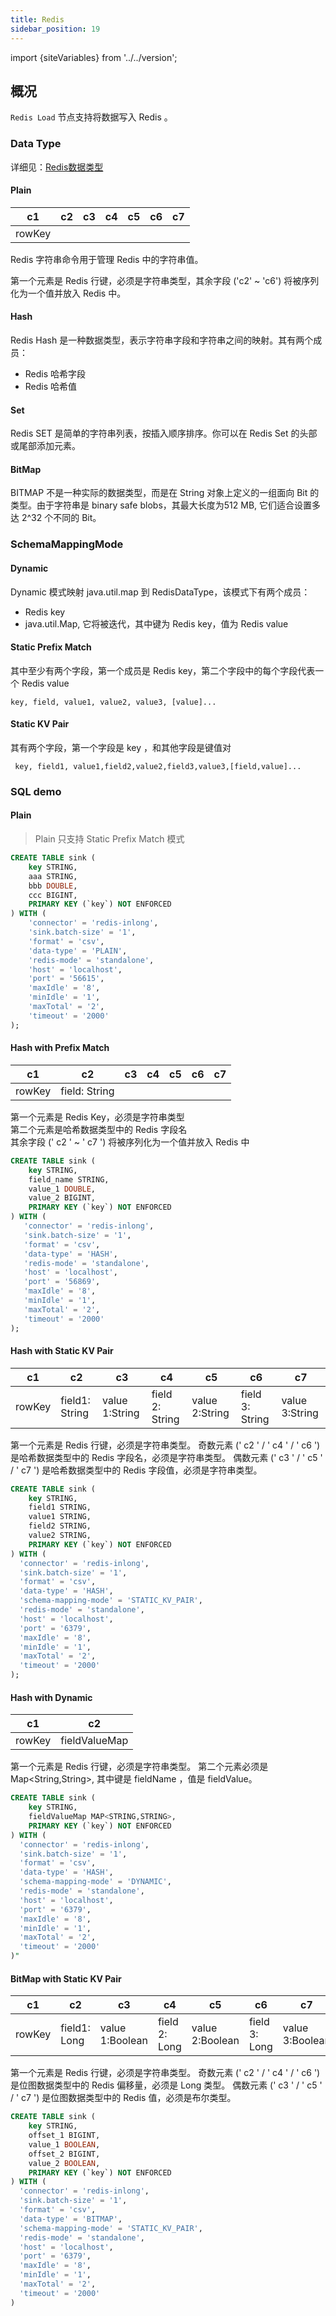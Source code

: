 ```yaml
---
title: Redis
sidebar_position: 19
---
```


import {siteVariables} from '../../version';

## 概况

`Redis Load` 节点支持将数据写入 Redis 。

### Data Type

详细见：[Redis数据类型](https://redis.io/topics/data-types-intro)

#### Plain

| c1     | c2  | c3  | c4  | c5  | c6  | c7  | 
|--------|-----|-----|-----|-----|-----|-----|
| rowKey |     |     |     |     |     |     |

Redis 字符串命令用于管理 Redis 中的字符串值。

第一个元素是 Redis 行键，必须是字符串类型，其余字段 ('c2' ~ 'c6') 将被序列化为一个值并放入 Redis 中。

#### Hash

Redis Hash 是一种数据类型，表示字符串字段和字符串之间的映射。其有两个成员：  
- Redis 哈希字段  
- Redis 哈希值  

#### Set

Redis SET 是简单的字符串列表，按插入顺序排序。你可以在 Redis Set 的头部或尾部添加元素。

#### BitMap

BITMAP 不是一种实际的数据类型，而是在 String 对象上定义的一组面向 Bit 的类型。由于字符串是 binary safe blobs，其最大长度为512 MB, 它们适合设置多达 2^32 个不同的 Bit。

### SchemaMappingMode

#### Dynamic

Dynamic 模式映射 java.util.map 到 RedisDataType，该模式下有两个成员：  
- Redis key
- java.util.Map, 它将被迭代，其中键为 Redis key，值为 Redis value  

#### Static Prefix Match

其中至少有两个字段，第一个成员是 Redis key，第二个字段中的每个字段代表一个 Redis value

```shell
key, field, value1, value2, value3, [value]...
```

#### Static KV Pair

其有两个字段，第一个字段是 key ，和其他字段是键值对

```shell
 key, field1, value1,field2,value2,field3,value3,[field,value]...
```

### SQL demo

#### Plain

> Plain 只支持 Static Prefix Match 模式

```sql
CREATE TABLE sink (
    key STRING,
    aaa STRING,
    bbb DOUBLE,    
    ccc BIGINT,    
    PRIMARY KEY (`key`) NOT ENFORCED
) WITH (  
    'connector' = 'redis-inlong',  
    'sink.batch-size' = '1',  
    'format' = 'csv',  
    'data-type' = 'PLAIN',  
    'redis-mode' = 'standalone',  
    'host' = 'localhost',  
    'port' = '56615',  
    'maxIdle' = '8',  
    'minIdle' = '1',  
    'maxTotal' = '2',  
    'timeout' = '2000'
);
```

#### Hash with Prefix Match

| c1     | c2            | c3  | c4  | c5  | c6  | c7  | 
|--------|---------------|-----|-----|-----|-----|-----|
| rowKey | field: String |     |     |     |     |     |

第一个元素是 Redis Key，必须是字符串类型  
第二个元素是哈希数据类型中的 Redis 字段名  
其余字段 (' c2 ' ~ ' c7 ') 将被序列化为一个值并放入 Redis 中

```sql
CREATE TABLE sink (
    key STRING, 
    field_name STRING, 
    value_1 DOUBLE,
    value_2 BIGINT, 
    PRIMARY KEY (`key`) NOT ENFORCED
) WITH (
   'connector' = 'redis-inlong',
   'sink.batch-size' = '1',
   'format' = 'csv',
   'data-type' = 'HASH',
   'redis-mode' = 'standalone',
   'host' = 'localhost',
   'port' = '56869',
   'maxIdle' = '8',
   'minIdle' = '1',
   'maxTotal' = '2',
   'timeout' = '2000'
);
```

#### Hash with Static KV Pair

| c1     | c2             | c3             | c4              | c5             | c6              | c7             | 
|--------|----------------|----------------|-----------------|----------------|-----------------|----------------|
| rowKey | field1: String | value 1:String | field 2: String | value 2:String | field 3: String | value 3:String |

第一个元素是 Redis 行键，必须是字符串类型。
奇数元素 (' c2 ' / ' c4 ' / ' c6 ') 是哈希数据类型中的 Redis 字段名，必须是字符串类型。
偶数元素 (' c3 ' / ' c5 ' / ' c7 ') 是哈希数据类型中的 Redis 字段值，必须是字符串类型。

```sql
CREATE TABLE sink (
    key STRING,
    field1 STRING,
    value1 STRING,
    field2 STRING,
    value2 STRING,
    PRIMARY KEY (`key`) NOT ENFORCED
) WITH (
  'connector' = 'redis-inlong',
  'sink.batch-size' = '1',
  'format' = 'csv',
  'data-type' = 'HASH',
  'schema-mapping-mode' = 'STATIC_KV_PAIR',
  'redis-mode' = 'standalone',
  'host' = 'localhost',
  'port' = '6379',
  'maxIdle' = '8',
  'minIdle' = '1',
  'maxTotal' = '2',
  'timeout' = '2000'
);
```

#### Hash with Dynamic

| c1     | c2            | 
|--------|---------------|
| rowKey | fieldValueMap |

第一个元素是 Redis 行键，必须是字符串类型。
第二个元素必须是 Map<String,String>, 其中键是 fieldName ，值是 fieldValue。

```sql
CREATE TABLE sink (
    key STRING,
    fieldValueMap MAP<STRING,STRING>,
    PRIMARY KEY (`key`) NOT ENFORCED
) WITH (
  'connector' = 'redis-inlong',
  'sink.batch-size' = '1',
  'format' = 'csv',
  'data-type' = 'HASH',
  'schema-mapping-mode' = 'DYNAMIC',
  'redis-mode' = 'standalone',
  'host' = 'localhost',
  'port' = '6379',
  'maxIdle' = '8',
  'minIdle' = '1',
  'maxTotal' = '2',
  'timeout' = '2000'
)"
```

#### BitMap with Static KV Pair

| c1     | c2           | c3              | c4            | c5              | c6            | c7              | 
|--------|--------------|-----------------|---------------|-----------------|---------------|-----------------|
| rowKey | field1: Long | value 1:Boolean | field 2: Long | value 2:Boolean | field 3: Long | value 3:Boolean |

第一个元素是 Redis 行键，必须是字符串类型。
奇数元素 (' c2 ' / ' c4 ' / ' c6 ') 是位图数据类型中的 Redis 偏移量，必须是 Long 类型。
偶数元素 (' c3 ' / ' c5 ' / ' c7 ') 是位图数据类型中的 Redis 值，必须是布尔类型。

```sql
CREATE TABLE sink (
    key STRING,
    offset_1 BIGINT,
    value_1 BOOLEAN,
    offset_2 BIGINT,
    value_2 BOOLEAN,
    PRIMARY KEY (`key`) NOT ENFORCED
) WITH (
  'connector' = 'redis-inlong',
  'sink.batch-size' = '1',
  'format' = 'csv',
  'data-type' = 'BITMAP',
  'schema-mapping-mode' = 'STATIC_KV_PAIR',
  'redis-mode' = 'standalone',
  'host' = 'localhost',
  'port' = '6379',
  'maxIdle' = '8',
  'minIdle' = '1',
  'maxTotal' = '2',
  'timeout' = '2000'
)
```
